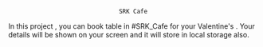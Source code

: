                                    SRK Cafe 
In this project , you can book table in #SRK_Cafe for your Valentine's . 
Your  details will be shown on your screen and it will store in local storage also.
